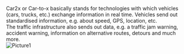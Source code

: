 Car2x or Car-to-x basically stands for technologies with which vehicles (cars, trucks, etc.) exchange information in real time. Vehicles send out standardised information, e.g. about speed, GPS, location, etc. <br>
The traffic infrastructure also sends out data, e.g. a traffic jam warning, accident warning, information on alternative routes, detours and much more.<br>
![Picture1](https://github.com/aayushmistry/Car2X-/assets/155494744/2bc25817-7e6e-4014-b38c-189bc6256e11)


 
